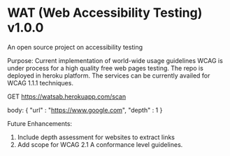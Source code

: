 # WAT (Web Accessibility Testing) v1.0.0
An open source project on accessibility testing

Purpose: Current implementation of world-wide usage guidelines WCAG is under process for a high quality free web pages testing.
The repo is deployed in heroku platform. The services can be currently availed for WCAG 1.1.1 techniques.

GET https://watsab.herokuapp.com/scan

body:
{
  "url" : "https://www.google.com",
  "depth" : 1
}

Future Enhancements:
1. Include depth assessment for websites to extract links
2. Add scope for WCAG 2.1 A conformance level guidelines.

